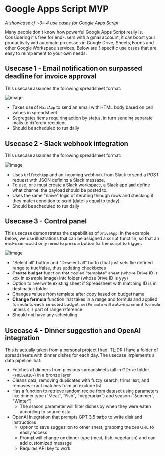 # Google Apps Script MVP
*A showcase of ~3~ 4 use cases for Google Apps Script*

Many people don't know how powerful Google Apps Script really is. Considering it's free for end-users with a gmail account, it can boost your productivity and automate processes in Google Drive, Sheets, Forms and other Google Workspace services. Below are 3 specific use cases that are easy to reimplement to your own needs.


## Usecase 1 - Email notification on surpassed deadline for invoice approval

This usecase assumes the following spreadsheet format:

![image](https://github.com/frederni/google-apps-script-mvp/assets/23258333/a1a96b08-8c9f-45d9-9fad-77812136cdba)

- Takes use of `MailApp` to send an email with HTML body based on cell values in spreadsheet.
- Segregates items requiring action by status, in turn sending separate mails to different recipient.
- Should be scheduled to run daily

## Usecase 2 - Slack webhook integration

This usecase assumes the following spreadsheet format:

![image](https://github.com/frederni/google-apps-script-mvp/assets/23258333/dd5dad08-9a62-4cc8-b69d-18d9cf619753)

- Uses `UrlFetchApp` and an incoming webhook from Slack to send a POST request with JSON defining a Slack message.
- To use, one must create a Slack workspace, a Slack app and define what channel the payload should be posted to.
- Uses the same "naive" logic of iterating through rows and checking if they match condition to send (date is equal to today)
- Should be scheduled to run daily

## Usecase 3 - Control panel

This usecase demonstrates the capabilities of `DriveApp`. In the example below, we use illustrations that can be assigned a script function, so that an end-user would only need to press a button for the script to trigger.

![image](https://github.com/frederni/google-apps-script-mvp/assets/23258333/ee9f2318-6a78-43bb-9b0c-e44729d86fef)

- "Select all" button and "Deselect all" button that just sets the defined range to true/false, thus updating checkboxes
- **Create budget** function that copies "template" sheet (whose Drive ID is xxx in example image) into folder (whose Drive ID is yyy)
- Option to overwrite existing sheet if Spreadsheet with matching ID is in destination folder
- Changes values from template after copy based on budget name
- **Change formula** function that takes in a range and formula and applied formula to each selected budget. `setFormula` will auto-increment formula unless `$` is part of range reference
- Should not have any scheduling

## Usecase 4 - Dinner suggestion and OpenAI integration

This is actually taken from a personal project I had. TL;DR I have a folder of spreadsheets with dinner dishes for each day. The usecase implements a data pipeline that:

- Fetches all dinners from previous spreadsheets (all in GDrive folder `<FOLDERID>`) in a bronze layer
- Cleans data, removing duplicates with fuzzy search, trims text, and removes exact matches from an exclude list
- Has a function to retrieve random recipe from dataset using parameters like dinner type ("Meat", "Fish", "Vegetarian") and season ("Summer", "Winter")
    - The season parameter will filter dishes by when they were eaten according to source data
- OpenAI integration that prompts GPT 3.5 turbo to write dish and instructions
    - Option to save suggestion to other sheet, grabbing the cell URL to easily access
    - Prompt will change on dinner type (meat, fish, vegetarian) and can add customized message
    - Requires API key to work
